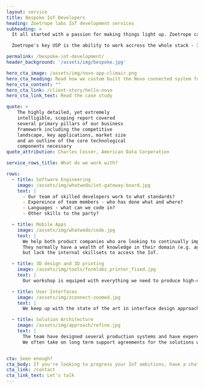 ```yaml
---
layout: service
title: Bespoke IoT Developers
heading: Zoetrope labs IoT development services
subheading: >
  It all started with a passion for making things light up. Zoetrope can make anything from prototypes through to complete production systems.

  Zoetrope's key USP is the ability to work accross the whole stack - 3D printing through to user interfaces.

permalink: /bespoke-iot-development/
header_background: '/assets/img/bespoke.jpg'

hero_cta_image: /assets/img/novo-app-climair.png
hero_cta_heading: Read how we custom built the Novo connected system for e.on
hero_cta_content: ""
hero_cta_link: /client-story/hello-novo
hero_cta_link_text: Read the case study

quote: >
    The highly detailed, yet extremely
    intelligible, scoping report covered
    several primary pillars of our business
    framework including the competitive
    landscape, key applications, market size
    and an outline of the core technological
    components necessary
quote_attribution: Charles Cosser, American Data Corperation

service_rows_title: What do we work with?

rows:
  - title: Software Engineering
    image: /assets/img/whatwedo/iot-gateway-board.jpg
    text: |
      - Our team of skilled developers work to what standards?
      - Expereince of team members - who has done what and where?
      - Languages - what can we code in?
      - Other skills to the party?

  - title: Mobile Apps
    image: /assets/img/whatwedo/code.jpg
    text: |
      We help both product companies who are looking to continually improve their product.
      They normally have a wealth of knowledge in their domain (e.g. agriculture or facilities management)
      but lack the internal skillsets to access the IoT.

  - title: 3D design and 3D printing
    image: /assets/img/tools/formlabs_printer_fixed.jpg
    text: |
      Our workshop is equiped with everything we need to produce high-quality rapid protoypes. This includes a super high resoultion FormLabs 3D printer and an automated print washing and UV curing station, ensuring the mechancial propeties of our prints are to the higest standard.

  - title: User Interfaces
    image: /assets/img/zconnect-zoomed.jpg
    text: |
      We keep up with the state of the art in interface design approaches, enabling us to create fresh, modern interfaces to your project.

  - title: Solution Architecture
    image: /assets/img/approach/refine.jpg
    text: |
      The team have designed several production systems and have expereince of working on enterprise level deployments, including the defence sector.
      We often take on long term support agreements for the solutions we design as a sign of the trust we place in the quality of what we produce.


cta: Seen enough?
cta_body: If you're looking to progress your IoT ambitions, have a chat today!
cta_link: /contact
cta_link_text: Let's talk
---
```

